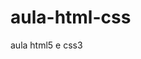 # aula-html-css
 aula html5 e css3

<a href ="https://farolfa.github.io/aula-html-css/ex01/index.html">